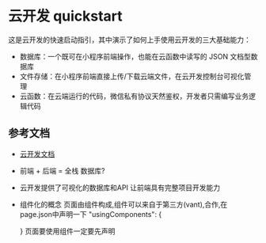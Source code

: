 # 云开发 quickstart

这是云开发的快速启动指引，其中演示了如何上手使用云开发的三大基础能力：

- 数据库：一个既可在小程序前端操作，也能在云函数中读写的 JSON 文档型数据库
- 文件存储：在小程序前端直接上传/下载云端文件，在云开发控制台可视化管理
- 云函数：在云端运行的代码，微信私有协议天然鉴权，开发者只需编写业务逻辑代码

## 参考文档

- [云开发文档](https://developers.weixin.qq.com/miniprogram/dev/wxcloud/basis/getting-started.html)

- 前端 + 后端 = 全栈    数据库?
- 云开发提供了可视化的数据库和API 让前端具有完整项目开发能力

- 组件化的概念
    页面由组件构成,组件可以来自于第三方(vant),合作,在page.json中声明一下
    "usingComponents": {

  }
  页面要使用组件一定要先声明